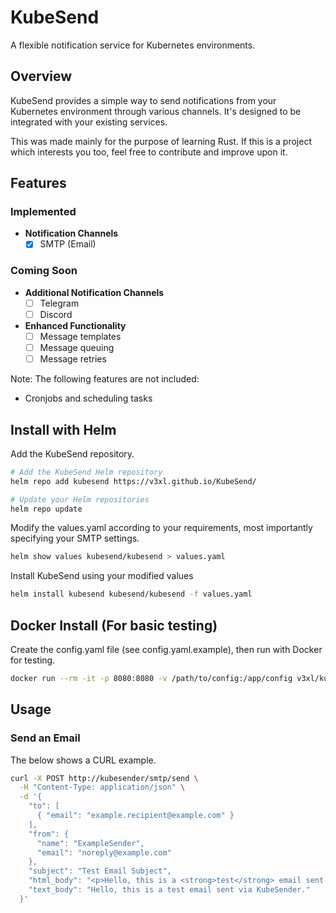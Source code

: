 # KubeSend

A flexible notification service for Kubernetes environments.

## Overview

KubeSend provides a simple way to send notifications from your Kubernetes environment through various channels. It's designed to be integrated with your existing services.

This was made mainly for the purpose of learning Rust. If this is a project which interests you too, feel free to contribute and improve upon it.

## Features

### Implemented 

- **Notification Channels**
  - [x] SMTP (Email)

### Coming Soon 

- **Additional Notification Channels**
  - [ ] Telegram
  - [ ] Discord
- **Enhanced Functionality**
  - [ ] Message templates
  - [ ] Message queuing
  - [ ] Message retries

Note: The following features are not included:
- Cronjobs and scheduling tasks

## Install with Helm

Add the KubeSend repository.
```bash
# Add the KubeSend Helm repository
helm repo add kubesend https://v3xl.github.io/KubeSend/

# Update your Helm repositories
helm repo update
```


Modify the values.yaml according to your requirements, most importantly specifying your SMTP settings.

```bash
helm show values kubesend/kubesend > values.yaml
```


Install KubeSend using your modified values
```bash
helm install kubesend kubesend/kubesend -f values.yaml
```




## Docker Install (For basic testing)

Create the config.yaml file (see config.yaml.example), then run with Docker for testing.
```bash
docker run --rm -it -p 8080:8080 -v /path/to/config:/app/config v3xl/kubesend
```

## Usage

### Send an Email
The below shows a CURL example.
```bash
curl -X POST http://kubesender/smtp/send \
  -H "Content-Type: application/json" \
  -d '{
    "to": [
      { "email": "example.recipient@example.com" }
    ],
    "from": {
      "name": "ExampleSender",
      "email": "noreply@example.com"
    },
    "subject": "Test Email Subject",
    "html_body": "<p>Hello, this is a <strong>test</strong> email sent via KubeSender.</p>",
    "text_body": "Hello, this is a test email sent via KubeSender."
  }'
```
